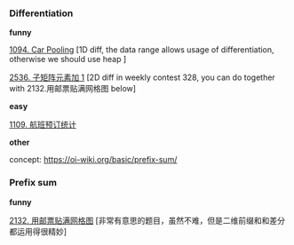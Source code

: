 ### Differentiation
**funny**

[1094. Car Pooling](https://leetcode.com/problems/car-pooling/)
      [1D diff, the data range allows usage of differentiation, otherwise we should use heap ]

[2536. 子矩阵元素加 1](https://leetcode.cn/problems/increment-submatrices-by-one/) [2D diff in weekly contest 328, you can do together with 2132.用邮票贴满网格图 below]








**easy** 

[1109. 航班预订统计]()

**other**

concept: 
https://oi-wiki.org/basic/prefix-sum/


### Prefix sum
**funny**

[2132. 用邮票贴满网格图](https://leetcode.cn/problems/stamping-the-grid/) [非常有意思的题目，虽然不难，但是二维前缀和和差分都运用得很精妙]
